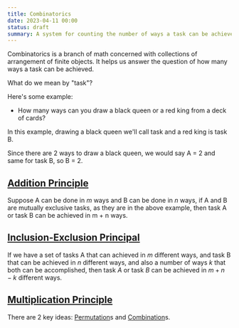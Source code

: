 ```yaml
---
title: Combinatorics
date: 2023-04-11 00:00
status: draft
summary: A system for counting the number of ways a task can be achieved.
---
```


Combinatorics is a branch of math concerned with collections of arrangement of finite objects. It helps us answer the question of how many ways a task can be achieved.

What do we mean by "task"?

Here's some example:

- How many ways can you draw a black queen or a red king from a deck of cards?

In this example, drawing a black queen we'll call task and a red king is task B.

Since there are 2 ways to draw a black queen, we would say A = 2 and same for task B, so B = 2.

## [Addition Principle](../../../permanent/combinatorics-addition-principle.md)

Suppose A can be done in $m$ ways and B can be done in $n$ ways, if A and B are mutually exclusive tasks, as they are in the above example, then task A or task B can be achieved in m + n ways.

## [Inclusion-Exclusion Principal](inclusion-exclusion-principal.md)

If we have a set of tasks A that can achieved in $m$ different ways, and task B that can be achieved in $n$ different ways, and also a number of ways $k$ that both can be accomplished, then task $A$ or task $B$ can be achieved in $m + n - k$ different ways.

## [Multiplication Principle](multiplication-principle.md)




There are 2 key ideas: [Permutation](permutation.md)s and [Combination](Combination)s.